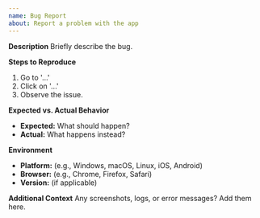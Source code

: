 ```yaml
---
name: Bug Report
about: Report a problem with the app
---
```


**Description**
Briefly describe the bug.

**Steps to Reproduce**
1. Go to '...'
2. Click on '...'
3. Observe the issue.

**Expected vs. Actual Behavior**
- **Expected:** What should happen?
- **Actual:** What happens instead?

**Environment**
- **Platform:** (e.g., Windows, macOS, Linux, iOS, Android)
- **Browser:** (e.g., Chrome, Firefox, Safari)
- **Version:** (if applicable)

**Additional Context**
Any screenshots, logs, or error messages? Add them here.
